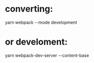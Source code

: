 # converting:
yarn webpack --mode development  
# or develoment:
yarn webpack-dev-server --content-base
